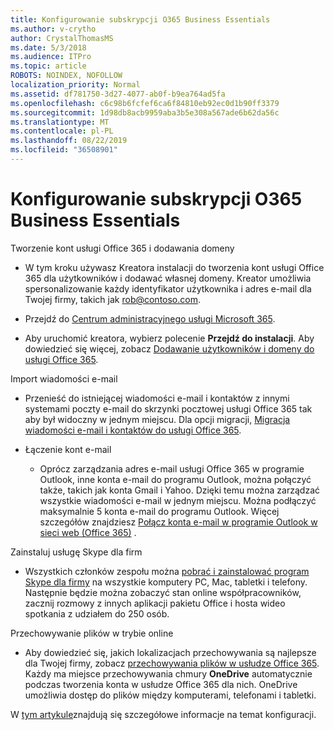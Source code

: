 ```yaml
---
title: Konfigurowanie subskrypcji O365 Business Essentials
ms.author: v-crytho
author: CrystalThomasMS
ms.date: 5/3/2018
ms.audience: ITPro
ms.topic: article
ROBOTS: NOINDEX, NOFOLLOW
localization_priority: Normal
ms.assetid: df781750-3d27-4077-ab0f-b9ea764ad5fa
ms.openlocfilehash: c6c98b6fcfef6ca6f84810eb92ec0d1b90ff3379
ms.sourcegitcommit: 1d98db8acb9959aba3b5e308a567ade6b62da56c
ms.translationtype: MT
ms.contentlocale: pl-PL
ms.lasthandoff: 08/22/2019
ms.locfileid: "36508901"
---
```

# <a name="setting-up-your-o365-business-essentials-subscription"></a>Konfigurowanie subskrypcji O365 Business Essentials

Tworzenie kont usługi Office 365 i dodawania domeny
  
- W tym kroku używasz Kreatora instalacji do tworzenia kont usługi Office 365 dla użytkowników i dodawać własnej domeny. Kreator umożliwia spersonalizowanie każdy identyfikator użytkownika i adres e-mail dla Twojej firmy, takich jak [rob@contoso.com](mailto:rob@contoso.com).
    
- Przejdź do [Centrum administracyjnego usługi Microsoft 365](https://login.partner.microsoftonline.cn/).
    
- Aby uruchomić kreatora, wybierz polecenie **Przejdź do instalacji**. Aby dowiedzieć się więcej, zobacz [Dodawanie użytkowników i domeny do usługi Office 365](https://support.office.com/Article/Add-users-and-domain-to-Office-365-6383f56d-3d09-4dcb-9b41-b5f5a5efd611).
    
Import wiadomości e-mail
  
- Przenieść do istniejącej wiadomości e-mail i kontaktów z innymi systemami poczty e-mail do skrzynki pocztowej usługi Office 365 tak aby był widoczny w jednym miejscu. Dla opcji migracji, [Migracja wiadomości e-mail i kontaktów do usługi Office 365](https://support.office.com/Article/Migrate-email-and-contacts-to-Office-365-a3e3bddb-582e-4133-8670-e61b9f58627e).
    
- Łączenie kont e-mail
    
  - Oprócz zarządzania adres e-mail usługi Office 365 w programie Outlook, inne konta e-mail do programu Outlook, można połączyć także, takich jak konta Gmail i Yahoo. Dzięki temu można zarządzać wszystkie wiadomości e-mail w jednym miejscu. Można podłączyć maksymalnie 5 konta e-mail do programu Outlook. Więcej szczegółów znajdziesz [Połącz konta e-mail w programie Outlook w sieci web (Office 365)](https://support.office.com/Article/Connect-email-accounts-in-Outlook-on-the-web-Office-365-d7012ff0-924f-4f78-8aca-c3912d886c4d) . 
    
Zainstaluj usługę Skype dla firm
  
- Wszystkich członków zespołu można [pobrać i zainstalować program Skype dla firmy](https://support.office.com/Article/download-and-install-Skype-for-Business-8a0d4da8-9d58-44f9-9759-5c8f340cb3fb) na wszystkie komputery PC, Mac, tabletki i telefony. Następnie będzie można zobaczyć stan online współpracowników, zacznij rozmowy z innych aplikacji pakietu Office i hosta wideo spotkania z udziałem do 250 osób. 
    
Przechowywanie plików w trybie online
  
- Aby dowiedzieć się, jakich lokalizacjach przechowywania są najlepsze dla Twojej firmy, zobacz [przechowywania plików w usłudze Office 365](https://support.office.com/article/c7c20284-bc94-47f4-9728-d28e9daf0790.aspx). Każdy ma miejsce przechowywania chmury **OneDrive** automatycznie podczas tworzenia konta w usłudze Office 365 dla nich. OneDrive umożliwia dostęp do plików między komputerami, telefonami i tabletki. 
    
W [tym artykule](https://support.office.com/Article/set-up-Office-365-for-business-6a3a29a0-e616-4713-99d1-15eda62d04fa#ID0EAAAABAAA=Business_Essentials)znajdują się szczegółowe informacje na temat konfiguracji.
  

